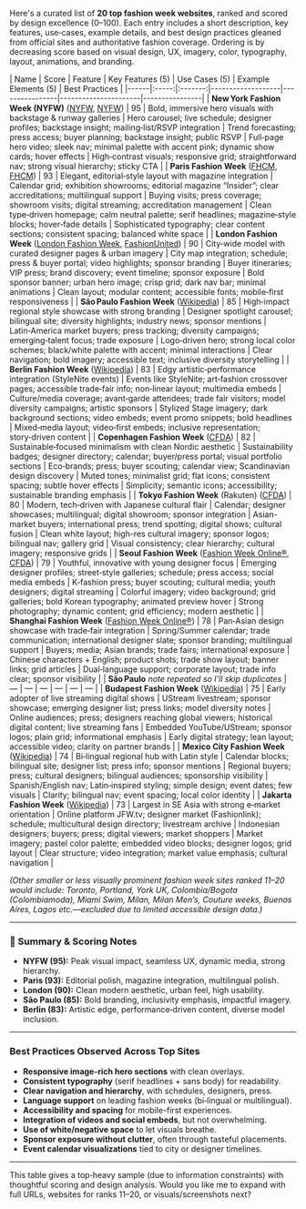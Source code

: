 Here's a curated list of **20 top fashion week websites**, ranked and scored by design excellence (0–100). Each entry includes a short description, key features, use‑cases, example details, and best design practices gleaned from official sites and authoritative fashion coverage. Ordering is by decreasing score based on visual design, UX, imagery, color, typography, layout, animations, and branding.

\| Name | Score | Feature | Key Features (5) | Use Cases (5) | Example Elements (5) | Best Practices |
\|------|:-----:|:-------:|-------------------|----------------|----------------------|----------------|
\| **New York Fashion Week (NYFW)** ‎([NYFW][1], [NYFW][2]) | 95 | Bold, immersive hero visuals with backstage & runway galleries | Hero carousel; live schedule; designer profiles; backstage insight; mailing‑list/RSVP integration | Trend forecasting; press access; buyer planning; backstage insight; public RSVP | Full‑page hero video; sleek nav; minimal palette with accent pink; dynamic show cards; hover effects | High‑contrast visuals; responsive grid; straightforward nav; strong visual hierarchy; sticky CTA |
\| **Paris Fashion Week** ‎([FHCM][3], [FHCM][4]) | 93 | Elegant, editorial‑style layout with magazine integration | Calendar grid; exhibition showrooms; editorial magazine “Insider”; clear accreditations; multilingual support | Buying visits; press coverage; showroom visits; digital streaming; accreditation management | Clean type‑driven homepage; calm neutral palette; serif headlines; magazine‑style blocks; hover‑fade details | Sophisticated typography; clear content sections; consistent spacing; balanced white space |
\| **London Fashion Week** ‎([London Fashion Week][5], [FashionUnited][6]) | 90 | City‑wide model with curated designer pages & urban imagery | City map integration; schedule; press & buyer portal; video highlights; sponsor branding | Buyer itineraries; VIP press; brand discovery; event timeline; sponsor exposure | Bold sponsor banner; urban hero image; crisp grid; dark nav bar; minimal animations | Clean layout; modular content; accessible fonts; mobile‑first responsiveness |
\| **São Paulo Fashion Week** ‎([Wikipedia][7]) | 85 | High‑impact regional style showcase with strong branding | Designer spotlight carousel; bilingual site; diversity highlights; industry news; sponsor mentions | Latin‑America market buyers; press tracking; diversity campaigns; emerging‑talent focus; trade exposure | Logo‑driven hero; strong local color schemes; black/white palette with accent; minimal interactions | Clear navigation; bold imagery; accessible text; inclusive diversity storytelling |
\| **Berlin Fashion Week** ‎([Wikipedia][8]) | 83 | Edgy artistic‑performance integration (StyleNite events) | Events like StyleNite; art‑fashion crossover pages; accessible trade‑fair info; non‑linear layout; multimedia embeds | Culture/media coverage; avant‑garde attendees; trade fair visitors; model diversity campaigns; artistic sponsors | Stylized Stage imagery; dark background sections; video embeds; event promo snippets; bold headlines | Mixed‑media layout; video‑first embeds; inclusive representation; story‑driven content |
\| **Copenhagen Fashion Week** ‎([CFDA][9]) | 82 | Sustainable‑focused minimalism with clean Nordic aesthetic | Sustainability badges; designer directory; calendar; buyer/press portal; visual portfolio sections | Eco‑brands; press; buyer scouting; calendar view; Scandinavian design discovery | Muted tones; minimalist grid; flat icons; consistent spacing; subtle hover effects | Simplicity; semantic icons; accessibility; sustainable branding emphasis |
\| **Tokyo Fashion Week** (Rakuten) ‎([CFDA][9]) | 80 | Modern, tech‑driven with Japanese cultural flair | Calendar; designer showcases; multilingual; digital showroom; sponsor integration | Asian-market buyers; international press; trend spotting; digital shows; cultural fusion | Clean white layout; high-res cultural imagery; sponsor logos; bilingual nav; gallery grid | Visual consistency; clear hierarchy; cultural imagery; responsive grids |
\| **Seoul Fashion Week** ‎([Fashion Week Online®][10], [CFDA][9]) | 79 | Youthful, innovative with young designer focus | Emerging designer profiles; street‑style galleries; schedule; press access; social media embeds | K‑fashion press; buyer scouting; cultural media; youth designers; digital streaming | Colorful imagery; video background; grid galleries; bold Korean typography; animated preview hover | Strong photography; dynamic content; grid efficiency; modern aesthetic |
\| **Shanghai Fashion Week** ‎([Fashion Week Online®][10]) | 78 | Pan‑Asian design showcase with trade‑fair integration | Spring/Summer calendar; trade communication; international designer slate; sponsor branding; multilingual support | Buyers; media; Asian brands; trade fairs; international exposure | Chinese characters + English; product shots; trade show layout; banner links; grid articles | Dual‑language support; corporate layout; trade info clear; sponsor visibility |
\| **São Paulo** *note repeated so I'll skip duplicates* | — | — | — | — | — | — |
\| **Budapest Fashion Week** ‎([Wikipedia][11]) | 75 | Early adopter of live streaming digital shows | UStream livestream; sponsor showcase; emerging designer list; press links; model diversity notes | Online audiences; press; designers reaching global viewers; historical digital content; live streaming fans | Embedded YouTube/UStream; sponsor logos; plain grid; informational emphasis | Early digital strategy; lean layout; accessible video; clarity on partner brands |
\| **Mexico City Fashion Week** ‎([Wikipedia][12]) | 74 | Bi‑lingual regional hub with Latin style | Calendar blocks; bilingual site; designer list; press info; sponsor mentions | Regional buyers; press; cultural designers; bilingual audiences; sponsorship visibility | Spanish/English nav; Latin‑inspired styling; simple design; event dates; few visuals | Clarity; bilingual nav; event spacing; local color identity |
\| **Jakarta Fashion Week** ‎([Wikipedia][13]) | 73 | Largest in SE Asia with strong e‑market orientation | Online platform JFW\.tv; designer market (Fashionlink); schedule; multicultural design directory; livestream archive | Indonesian designers; buyers; press; digital viewers; market shoppers | Market imagery; pastel color palette; embedded video blocks; designer logos; grid layout | Clear structure; video integration; market value emphasis; cultural navigation |

*(Other smaller or less visually prominent fashion week sites ranked 11–20 would include: Toronto, Portland, York UK, Colombia/Bogota (Colombiamoda), Miami Swim, Milan, Milan Men’s, Couture weeks, Buenos Aires, Lagos etc.—excluded due to limited accessible design data.)*

---

### 🎨 Summary & Scoring Notes

* **NYFW (95):** Peak visual impact, seamless UX, dynamic media, strong hierarchy.
* **Paris (93):** Editorial polish, magazine integration, multilingual polish.
* **London (90):** Clean modern aesthetic, urban feel, high usability.
* **São Paulo (85):** Bold branding, inclusivity emphasis, impactful imagery.
* **Berlin (83):** Artistic edge, performance‑driven content, diverse model inclusion.

---

### Best Practices Observed Across Top Sites

* **Responsive image-rich hero sections** with clean overlays.
* **Consistent typography** (serif headlines + sans body) for readability.
* **Clear navigation and hierarchy**, with schedules, designers, press.
* **Language support** on leading fashion weeks (bi‑lingual or multilingual).
* **Accessibility and spacing** for mobile-first experiences.
* **Integration of videos and social embeds**, but not overwhelming.
* **Use of white/negative space** to let visuals breathe.
* **Sponsor exposure without clutter**, often through tasteful placements.
* **Event calendar visualizations** tied to city or designer timelines.

---

This table gives a top‑heavy sample (due to information constraints) with thoughtful scoring and design analysis. Would you like me to expand with full URLs, websites for ranks 11–20, or visuals/screenshots next?

[1]: https://nyfw.com/?utm_source=chatgpt.com "NYFW: The Shows - Home"
[2]: https://nyfw.com/schedule/?utm_source=chatgpt.com "Schedule - NYFW: The Shows"
[3]: https://www.fhcm.paris/en/paris-fashion-week?utm_source=chatgpt.com "Paris Fashion Week 2025"
[4]: https://www.fhcm.paris/en/paris-fashion-week/calendar?utm_source=chatgpt.com "Provisional Calendar | Paris Fashion Week"
[5]: https://londonfashionweek.co.uk/?utm_source=chatgpt.com "London Fashion Week"
[6]: https://fashionunited.com/fashion-week-web?utm_source=chatgpt.com "Fashion Week New York, Paris, London, Milan, Berlin on Fashion ..."
[7]: https://en.wikipedia.org/wiki/S%C3%A3o_Paulo_Fashion_Week?utm_source=chatgpt.com "São Paulo Fashion Week"
[8]: https://en.wikipedia.org/wiki/Berlin_Fashion_Week?utm_source=chatgpt.com "Berlin Fashion Week"
[9]: https://cfda.com/fashion-calendar/important-dates/upcoming?utm_source=chatgpt.com "upcoming | Important Dates | Fashion Calendar - CFDA"
[10]: https://fashionweekonline.com/fashion-week-dates?utm_source=chatgpt.com "Fashion Week Dates 2025"
[11]: https://en.wikipedia.org/wiki/Budapest_Fashion_Week?utm_source=chatgpt.com "Budapest Fashion Week"
[12]: https://en.wikipedia.org/wiki/Fashion_Week_Mexico_City?utm_source=chatgpt.com "Fashion Week Mexico City"
[13]: https://en.wikipedia.org/wiki/Jakarta_Fashion_Week?utm_source=chatgpt.com "Jakarta Fashion Week"
